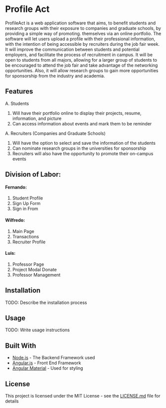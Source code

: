 # Profile Act

ProfileAct is a web application software that aims, to benefit students and research groups with their exposure to companies and graduate schools, by providing a simple way of promoting. themselves via an online portfolio. The software will let users upload a profile with their professional information, with the intention of being accessible by recruiters during the job fair week. It  will improve the communication between students and potential employers, and facilitate the process of recruitment in campus. It will be open to students from all majors, allowing for a larger group of students to be encouraged to attend the job fair and take advantage of the networking opportunities. Also, it will allow research groups to gain more opportunities for sponsorship from the industry and academia.


## Features
A. Students
  1. Will have their portfolio online to display their projects, resume, information, and picture
  2. Can access information about events and mark them to be reminder
  
A.	Recruiters (Companies and Graduate Schools)
  1.	Will have the option to select and save the information of the students
  2.	Can nominate research groups in the universities for sponsorship
  3.  Recruiters will also have the opportunity to promote their on-campus events

## Division of Labor:

#### Fernando:
  1. Student Profile
  2. Sign Up Form
  3. Sign in From



#### Wilfredo:
  1. Main Page 
  2. Transactions
  3. Recruiter Profile

 
#### Luis:
  1.  Professor Page
  2.  Project Modal Donate
  3.  Professor Management 

## Installation

TODO: Describe the installation process


## Usage

TODO: Write usage instructions

## Built With

* [Node.js](https://nodejs.org/en/) - The Backend Framework used
* [Angular.js](https://angularjs.org/) - Front End Framework
* [Angular Material](https://material.angularjs.org/latest/) - Used for styling



## License

This project is licensed under the MIT License - see the [LICENSE.md](LICENSE.md) file for details
